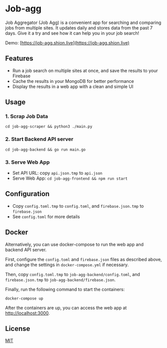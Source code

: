 # Job-agg

Job Aggregator (Job Agg) is a convenient app for searching and comparing jobs from multiple sites. It updates daily and stores data from the past 7 days. Give it a try and see how it can help you in your job search!

Demo: [https://job-agg.shion.live](https://job-agg.shion.live)

## Features

-   Run a job search on multiple sites at once, and save the results to your Firebase
-   Cache the results in your MongoDB for better performance
-   Display the results in a web app with a clean and simple UI

## Usage

### 1. Scrap Job Data

```
cd job-agg-scraper && python3 ./main.py
```

### 2. Start Backend API server

```
cd job-agg-backend && go run main.go
```

### 3. Serve Web App

-   Set API URL: copy `api.json.tmp` to `api.json`
-   Serve Web App: `cd job-agg-frontend && npm run start`

## Configuration

-   Copy `config.toml.tmp` to `config.toml`, and `firebase.json.tmp` to `firebase.json`
-   See `config.toml` for more details

## Docker

Alternatively, you can use docker-compose to run the web app and backend API server.

First, configure the `config.toml` and `firebase.json` files as described above, and change the settings in `docker-compose.yml` if necessary.

Then, copy `config.toml.tmp` to `job-agg-backend/config.toml`, and `firebase.json.tmp` to `job-agg-backend/firebase.json`.

Finally, run the following command to start the containers:

```
docker-compose up
```

After the containers are up, you can access the web app at [http://localhost:3000](http://localhost:3000).

## License

[MIT](https://choosealicense.com/licenses/mit/)
